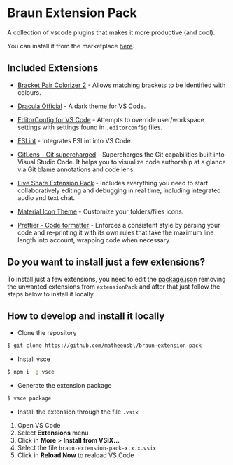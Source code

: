 # Braun Extension Pack

A collection of vscode plugins that makes it more productive (and cool).

You can install it from the marketplace [here](https://marketplace.visualstudio.com/items?itemName=matheeusbl.braun-extension-pack).

## Included Extensions

- [Bracket Pair Colorizer 2](https://marketplace.visualstudio.com/items?itemName=coenraads.bracket-pair-colorizer-2) - Allows matching brackets to be identified with colours.

- [Dracula Official](https://marketplace.visualstudio.com/items?itemName=dracula-theme.theme-dracula) - A dark theme for VS Code.

- [EditorConfig for VS Code](https://marketplace.visualstudio.com/items?itemName=EditorConfig.EditorConfig) - Attempts to override user/workspace settings with settings found in `.editorconfig` files.

- [ESLint](https://marketplace.visualstudio.com/items?itemName=dbaeumer.vscode-eslint) - Integrates ESLint into VS Code.

- [GitLens - Git supercharged](https://marketplace.visualstudio.com/items?itemName=eamodio.gitlens) - Supercharges the Git capabilities built into Visual Studio Code. It helps you to visualize code authorship at a glance via Git blame annotations and code lens.

- [Live Share Extension Pack](https://marketplace.visualstudio.com/items?itemName=ms-vsliveshare.vsliveshare-pack) - Includes everything you need to start collaboratively editing and debugging in real time, including integrated audio and text chat.

- [Material Icon Theme](https://marketplace.visualstudio.com/items?itemName=kief.material-icon-theme) - Customize your folders/files icons.

- [Prettier - Code formatter](https://marketplace.visualstudio.com/items?itemName=esbenp.prettier-vscode) - Enforces a consistent style by parsing your code and re-printing it with its own rules that take the maximum line length into account, wrapping code when necessary.

## Do you want to install just a few extensions?

To install just a few extensions, you need to edit the [package.json](package.json) removing the unwanted extensions from `extensionPack` and after that just follow the steps below to install it locally.

## How to develop and install it locally

- Clone the repository

```bash
$ git clone https://github.com/matheeusbl/braun-extension-pack
```

- Install vsce

```bash
$ npm i -g vsce
```

- Generate the extension package

```bash
$ vsce package
```

- Install the extension through the file `.vsix`

1. Open VS Code
2. Select **Extensions** menu
3. Click in **More** > **Install from VSIX...**
4. Select the file `braun-extension-pack-x.x.x.vsix`
5. Click in **Reload Now** to reaload VS Code

